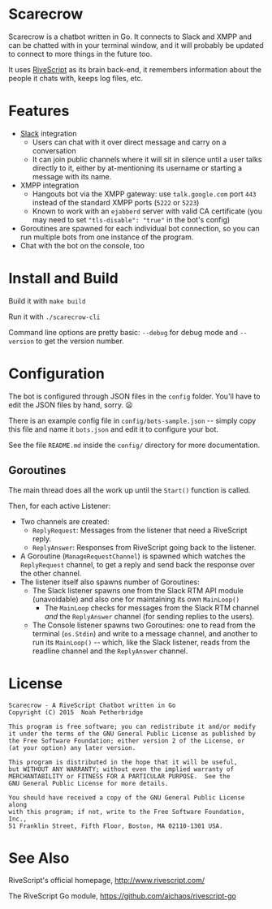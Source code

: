 # Scarecrow

Scarecrow is a chatbot written in Go. It connects to Slack and XMPP and can be
chatted with in your terminal window, and it will probably be updated to
connect to more things in the future too.

It uses [RiveScript](http://www.rivescript.com/) as its brain back-end, it
remembers information about the people it chats with, keeps log files, etc.

# Features

* [Slack](https://www.slack.com/) integration
  * Users can chat with it over direct message and carry on a conversation
  * It can join public channels where it will sit in silence until a user talks
    directly to it, either by at-mentioning its username or starting a message
    with its name.
* XMPP integration
  * Hangouts bot via the XMPP gateway: use `talk.google.com` port `443` instead
    of the standard XMPP ports (`5222` or `5223`)
  * Known to work with an `ejabberd` server with valid CA certificate (you may
    need to set `"tls-disable": "true"` in the bot's config)
* Goroutines are spawned for each individual bot connection, so you can run
  multiple bots from one instance of the program.
* Chat with the bot on the console, too

# Install and Build

Build it with `make build`

Run it with `./scarecrow-cli`

Command line options are pretty basic: `--debug` for debug mode and
`--version` to get the version number.

# Configuration

The bot is configured through JSON files in the `config` folder. You'll have to
edit the JSON files by hand, sorry. :frowning:

There is an example config file in `config/bots-sample.json` -- simply copy this
file and name it `bots.json` and edit it to configure your bot.

See the file `README.md` inside the `config/` directory for more documentation.

## Goroutines

The main thread does all the work up until the `Start()` function is called.

Then, for each active Listener:

* Two channels are created:
  * `ReplyRequest`: Messages from the listener that need a RiveScript reply.
  * `ReplyAnswer`: Responses from RiveScript going back to the listener.
* A Goroutine (`ManageRequestChannel`) is spawned which watches the
  `ReplyRequest` channel, to get a reply and send back the response over the
  other channel.
* The listener itself also spawns number of Goroutines:
  * The Slack listener spawns one from the Slack RTM API module (unavoidable)
    and also one for maintaining its own `MainLoop()`
    * The `MainLoop` checks for messages from the Slack RTM channel *and* the
      `ReplyAnswer` channel (for sending replies to the users).
  * The Console listener spawns two Goroutines: one to read from the terminal
    (`os.Stdin`) and write to a message channel, and another to run its
    `MainLoop()` -- which, like the Slack listener, reads from the readline
    channel and the `ReplyAnswer` channel.

# License

```
Scarecrow - A RiveScript Chatbot written in Go
Copyright (C) 2015  Noah Petherbridge

This program is free software; you can redistribute it and/or modify
it under the terms of the GNU General Public License as published by
the Free Software Foundation; either version 2 of the License, or
(at your option) any later version.

This program is distributed in the hope that it will be useful,
but WITHOUT ANY WARRANTY; without even the implied warranty of
MERCHANTABILITY or FITNESS FOR A PARTICULAR PURPOSE.  See the
GNU General Public License for more details.

You should have received a copy of the GNU General Public License along
with this program; if not, write to the Free Software Foundation, Inc.,
51 Franklin Street, Fifth Floor, Boston, MA 02110-1301 USA.
```

# See Also

RiveScript's official homepage, <http://www.rivescript.com/>

The RiveScript Go module, <https://github.com/aichaos/rivescript-go>
